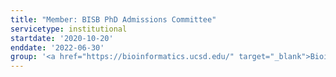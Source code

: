 ```yaml
---
title: "Member: BISB PhD Admissions Committee"
servicetype: institutional
startdate: '2020-10-20'
enddate: '2022-06-30'
group: '<a href="https://bioinformatics.ucsd.edu/" target="_blank">Bioinformatics & Systems Biology (BISB) Graduate Program</a>, <a href="https://ucsd.edu/" target="_blank">UC San Diego</a>'
---
```

